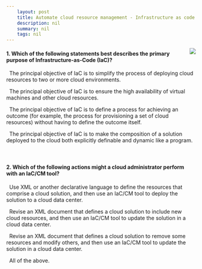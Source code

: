 ```yaml
---
    layout: post
    title: Automate cloud resource management - Infrastructure as code
    description: nil
    summary: nil
    tags: nil
---
```



 <a target="_blank" href="https://docs.microsoft.com/en-us/learn/modules/cmu-orchestration/3-infrastructure-as-code/"><i class="fas fa-external-link-alt"></i> </a>
 <img align="right" src="https://docs.microsoft.com/en-us/learn/achievements/cmu-cloud-admin/cmu-orchestration.svg">
####  1. Which of the following statements best describes the primary purpose of Infrastructure-as-Code (IaC)?


<i class='far fa-square'></i> &nbsp;&nbsp;The principal objective of IaC is to simplify the process of deploying cloud resources to two or more cloud environments.

<i class='far fa-square'></i> &nbsp;&nbsp;The principal objective of IaC is to ensure the high availability of virtual machines and other cloud resources.

<i class='far fa-square'></i> &nbsp;&nbsp;The principal objective of IaC is to define a process for achieving an outcome (for example, the process for provisioning a set of cloud resources) without having to define the outcome itself.

<i class='fas fa-check-square' style='color: Dodgerblue;'></i> &nbsp;&nbsp;The principal objective of IaC is to make the composition of a solution deployed to the cloud both explicitly definable and dynamic like a program.
<br />
<br />
<br />

####  2. Which of the following actions might a cloud administrator perform with an IaC/CM tool?


<i class='far fa-square'></i> &nbsp;&nbsp;Use XML or another declarative language to define the resources that comprise a cloud solution, and then use an IaC/CM tool to deploy the solution to a cloud data center.

<i class='far fa-square'></i> &nbsp;&nbsp;Revise an XML document that defines a cloud solution to include new cloud resources, and then use an IaC/CM tool to update the solution in a cloud data center.

<i class='far fa-square'></i> &nbsp;&nbsp;Revise an XML document that defines a cloud solution to remove some resources and modify others, and then use an IaC/CM tool to update the solution in a cloud data center.

<i class='fas fa-check-square' style='color: Dodgerblue;'></i> &nbsp;&nbsp;All of the above.
<br />
<br />
<br />
